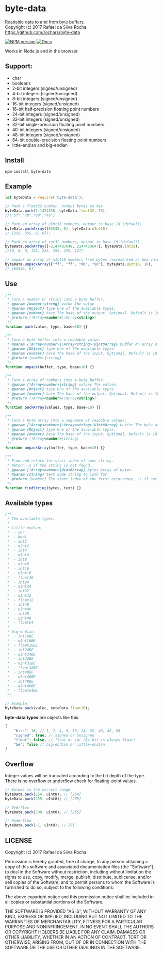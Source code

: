 # byte-data
Readable data to and from byte buffers.  
Copyright (c) 2017 Rafael da Silva Rocha.  
https://github.com/rochars/byte-data

[![NPM version](https://img.shields.io/npm/v/byte-data.svg?style=for-the-badge)](https://www.npmjs.com/package/byte-data) [![Docs](https://img.shields.io/badge/docs-online-blue.svg?style=for-the-badge)](https://rochars.github.io/byte-data/index.html)

Works in Node.js and in the browser.

## Support:
- char
- booleans
- 2-bit integers (signed/unsigned)
- 4-bit integers (signed/unsigned)
- 8-bit integers (signed/unsigned)
- 16-bit integers (signed/unsigned)
- 16-bit half-precision floating point numbers
- 24-bit integers (signed/unsigned)
- 32-bit integers (signed/unsigned)
- 32-bit single-precision floating point numbers
- 40-bit integers (signed/unsigned)
- 48-bit integers (signed/unsigned)
- 64-bit double-precision floating point numbers
- little-endian and big-endian

## Install
```
npm install byte-data
```

## Example
```javascript
let byteData = require('byte-data');

// Pack a float32 number, output bytes to hex
byteData.pack(2.1474836, byteData.float32, 16),
//["5f","70","09","40"]

// Pack an array of uInt16 numbers, output to base 10 (default)
byteData.packArray([65535, 0], byteData.uInt16)
// [255, 255, 0, 0]);

// Pack an array of int32 numbers, output to base 10 (default)
byteData.packArray([-2147483648, 2147483647], byteData.int32),
//[0, 0, 0, 128, 255, 255, 255, 127]

// unpack an array of uInt16 numbers from bytes represented as hex values
byteData.unpackArray(["ff", "ff", "00", "00"], byteData.uInt16, 16),
// [65535, 0]
```

## Use
```javascript
/**
 * Turn a number or string into a byte buffer.
 * @param {number|string} value The value.
 * @param {Object} type One of the available types.
 * @param {number} base The base of the output. Optional. Default is 10.
 * @return {!Array<number>|!Array<string>}
 */
function pack(value, type, base=10) {}

/**
 * Turn a byte buffer into a readable value.
 * @param {!Array<number>|!Array<string>|Uint8Array} buffer An array of bytes.
 * @param {Object} type One of the available types.
 * @param {number} base The base of the input. Optional. Default is 10.
 * @return {number|string}
 */
function unpack(buffer, type, base=10) {}

/**
 * Turn a array of numbers into a byte buffer.
 * @param {!Array<number>|string} values The values.
 * @param {Object} type One of the available types.
 * @param {number} base The base of the output. Optional. Default is 10.
 * @return {!Array<number>|!Array<string>}
 */
function packArray(values, type, base=10) {}

/**
 * Turn a byte array into a sequence of readable values.
 * @param {!Array<number>|!Array<string>|Uint8Array} buffer The byte array.
 * @param {Object} type One of the available types.
 * @param {number} base The base of the input. Optional. Default is 10.
 * @return {!Array<number>|string}
 */
function unpackArray(buffer, type, base=10) {}

/**
 * Find and return the start index of some string.
 * Return -1 if the string is not found.
 * @param {!Array<number>|Uint8Array} bytes Array of bytes.
 * @param {string} text Some string to look for.
 * @return {number} The start index of the first occurrence, -1 if not found
 */
function findString(bytes, text) {}
```

## Available types
```javascript
/**
 * The available types:
 *
 * little-endian:
 *  - chr
 *  - bool
 *  - int2
 *  - uInt2
 *  - int4
 *  - uInt4
 *  - int8
 *  - uInt8
 *  - int16
 *  - uInt16
 *  - float16
 *  - int24
 *  - uInt24
 *  - int32
 *  - uInt32
 *  - float32
 *  - int40
 *  - uInt40
 *  - int48
 *  - uInt48
 *  - float64
 *
 * big-endian:
 *  - int16BE
 *  - uInt16BE
 *  - float16BE
 *  - int24BE
 *  - uInt24BE
 *  - int32BE
 *  - uInt32BE
 *  - float32BE
 *  - int40BE
 *  - uInt40BE
 *  - int48BE
 *  - uInt48BE
 *  - float64BE
 */

// Example:
byteData.pack(value, byteData.float16);
```

**byte-data types** are objects like this:
```javascript
{
    "bits": 16, // 1, 2, 4, 8, 16, 24, 32, 40, 48, 64
    "signed": true, // signed or unsigned
    "float": false, // float or int (64-bit is always float)
    "be": false // big-endian or little-endian
}
```

## Overflow
Integer values will be truncated according to the bit depth of the type.
There is no overflow or underflow check for floating-point values.
```javascript
// Values in the correct range
byteData.pack(254, uInt8); // [254]
byteData.pack(255, uInt8); // [255]

// Overflow
byteData.pack(300, uInt8); // [255]

// Underflow
byteData.pack(-1, uInt8); // [0]
```

## LICENSE
Copyright (c) 2017 Rafael da Silva Rocha.

Permission is hereby granted, free of charge, to any person obtaining
a copy of this software and associated documentation files (the
"Software"), to deal in the Software without restriction, including
without limitation the rights to use, copy, modify, merge, publish,
distribute, sublicense, and/or sell copies of the Software, and to
permit persons to whom the Software is furnished to do so, subject to
the following conditions:

The above copyright notice and this permission notice shall be
included in all copies or substantial portions of the Software.

THE SOFTWARE IS PROVIDED "AS IS", WITHOUT WARRANTY OF ANY KIND,
EXPRESS OR IMPLIED, INCLUDING BUT NOT LIMITED TO THE WARRANTIES OF
MERCHANTABILITY, FITNESS FOR A PARTICULAR PURPOSE AND
NONINFRINGEMENT. IN NO EVENT SHALL THE AUTHORS OR COPYRIGHT HOLDERS BE
LIABLE FOR ANY CLAIM, DAMAGES OR OTHER LIABILITY, WHETHER IN AN ACTION
OF CONTRACT, TORT OR OTHERWISE, ARISING FROM, OUT OF OR IN CONNECTION
WITH THE SOFTWARE OR THE USE OR OTHER DEALINGS IN THE SOFTWARE.
